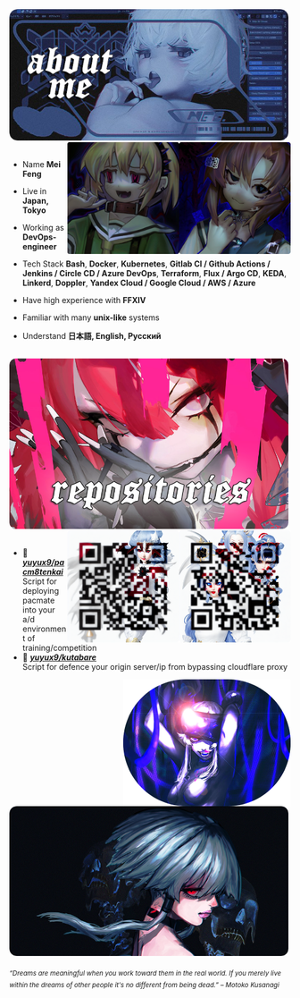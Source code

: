 <div>
<img src="./bg.png" width="500" />
<img src="./idk.png" width="200" align="right" />
<img src="./idk2.png" width="200" align="right" />
<br/>
<br/>
  
- Name **Mei Feng**

- Live in **Japan, Tokyo**

- Working as **DevOps-engineer**

- Tech Stack **Bash**, **Docker**, **Kubernetes**, **Gitlab CI / Github Actions / Jenkins / Circle CD / Azure DevOps**, **Terraform**, **Flux / Argo CD**, **KEDA**, **Linkerd**, **Doppler**, **Yandex Cloud / Google Cloud / AWS / Azure**

- Have high experience with **FFXIV**
  
- Familiar with many **unix-like** systems

- Understand **日本語, English, Русский**
<br/>
<img src="./somesomesome.png" width="500" />
<img src="./tg.png" width="200" align="right" />
<img src="./ayo.png" width="200" align="right" />
<br/>
<br/>
  
- 📗 [***yuyux9/pacm8tenkai***](https://github.com/yuyux9/pacm8tenkai) <br/>
  Script for deploying pacmate into your a/d environment of training/competition
- 📘 [***yuyux9/kutabare***](https://github.com/yuyux9/kutabare) <br/>
  Script for defence your origin server/ip from bypassing cloudflare proxy
  
<img src="./endd.png" width="300" align="right" />
<img src="./final.png" width="500" /><br/>
  
<sub> *“Dreams are meaningful when you work toward them in the real world. If you merely live within the dreams of other people it's no different from being dead.” – Motoko Kusanagi* </sub>
</div>
